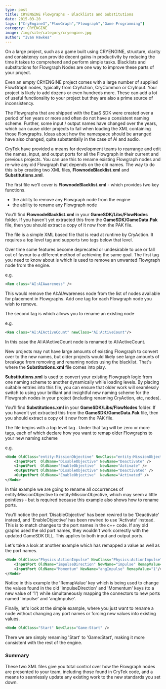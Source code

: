 ```yaml
---
type: post
title: CRYENGINE Flowgraphs - Blacklists and Substitutions
date: 2015-03-20
tags: ["CryEngine3","FlowGraph","Flowgraph","Game Programming"]
category: CRYENGINE
image: /img/site/category/cryengine.jpg
author: "Ivan Hawkes"
---
```


On a large project, such as a game built using CRYENGINE, structure, clarity and consistency can provide decent gains in productivity by reducing the time it takes to comprehend and perform simple tasks. Blacklists and substitutions for Flowgraph Nodes are one way to improve these parts of your project.<!--more-->

Even an empty CRYENGINE project comes with a large number of supplied FlowGraph nodes, typically from CryAction, CryCommon or CryInput. Your project is likely to add dozens or even hundreds more. These can add a lot of useful functionality to your project but they are also a prime source of inconsistency.

The Flowgraphs that are shipped with the EaaS SDK were created over a period of ten years or more and often do not have a consistent naming scheme. Further, some input / output names have changed over the years, which can cause older projects to fail when loading the XML containing those Flowgraphs. Ideas about how the namespace should be arranged have also changed, quite substantially in the case of AI and audio.

CryTek have provided a means for development teams to rearrange and edit the names, input, and output ports for all the Flowgraph in their current and previous projects. You can use this to rename existing Flowgraph nodes and re-wire any old Flowgraph that depends on the old names. The way to do this is by creating two XML files, **FlownodeBlacklist.xml** and **Substitutions.xml**.

The first file we'll cover is **FlownodeBlacklist.xml** - which provides two key functions.

* the ability to remove any Flowgraph node from the engine
* the ability to rename any Flowgraph node

You'll find **FlownodeBlacklist.xml** in your **GameSDK/Libs/FlowNodes** folder. If you haven't yet extracted this from the **GameSDK/GameData.Pak** file, then you should extract a copy of it now from the PAK file.

The file is a simple XML based file that is read at runtime by CryAction. It requires a top level tag **<Blacklist>** and supports two tags below that level.

Over time some features become deprecated or undesirable to use or fall out of favour to a different method of achieving the same goal. The first tag you need to know about is <Rem> which is used to remove an unwanted Flowgraph node from the engine.

e.g.

```xml
<Rem class="AI:AIAwareness" />
```
This would remove the AI:AIAwareness node from the list of nodes available for placement in Flowgraphs. Add one tag for each Flowgraph node you wish to remove.

The second tag is <Ren> which allows you to rename an existing node

e.g.
```xml
<Ren class="AI:AIActiveCount" newClass="AI:ActiveCount"/>
```
In this case the AI:AIActiveCount node is renamed to AI:ActiveCount.

New projects may not have large amounts of existing Flowgraph to convert over to the new names, but older projects would likely see large amounts of breakage from removing and renaming nodes using the blacklist. That's where the **Substitutions.xml** file comes into play.

**Substitutions.xml** is used to convert your existing Flowgraph logic from one naming scheme to another dynamically while loading levels. By placing suitable entries into this file, you can ensure that older work will seamlessly switch to using your brilliant and insightful new naming scheme for the Flowgraph nodes in your project (including renaming CryAction, etc, nodes).

You'll find **Substitutions.xml** in your **GameSDK/Libs/FlowNodes** folder. If you haven't yet extracted this from the **GameSDK/GameData.Pak** file, then you should extract a copy of it now from the PAK file.

The file begins with a top level tag **<Substitutions>**. Under that tag will be zero or more <Node> tags, each of which declare how you want to remap older Flowgraphs to your new naming scheme

e.g.

```xml
<Node OldClass="entity:MissionObjective" NewClass="entity:MissionObjective">
	<InputPort  OldName="DisableObjective" NewName="Deactivate" />
	<InputPort  OldName="EnableObjective"  NewName="Activate" />
	<OutputPort OldName="DisableObjective" NewName="Deactivated" />
	<OutputPort OldName="EnableObjective"  NewName="Activated" />
</Node>
```

In this example we are going to rename all occurrences of entity:MissionObjective to entity:MissionObjective, which may seem a little pointless - but is required because this example also shows how to rename ports.

You'll notice the port 'DisableObjective' has been rewired to be 'Deactivate' instead, and 'EnableObjective' has been rewired to use 'Activate' instead. This is to match changes to the port names in the c++ code. If any old graphs used the old port names, they wouldn't work correctly with the updated GameSDK DLL. This applies to both input and output ports.

Let's take a look at another example which has remapped a value as well as the port names.

```xml
<Node OldClass="Physics:ActionImpulse" NewClass="Physics:ActionImpulse">
	<InputPort OldName="impulseDirection" NewName="impulse" RemapValue="1"/>
	<InputPort OldName="Momentum" NewName="angImpulse" RemapValue="1"/>
</Node>
```

Notice in this example the 'RemapValue' key which is being used to change the values found in the old 'impulseDirection' and 'Momentum' keys (to a new value of '1') while simultaneously mapping the connectors to new ports named 'impulse' and 'angImpulse'.

Finally, let's look at the simple example, where you just want to rename a node without changing any port names or forcing new values into existing values.

```xml
<Node OldClass="Start" NewClass="Game:Start" />
```
There we are simply renaming 'Start' to 'Game:Start', making it more consistent with the rest of the engine.

### Summary

These two XML files give you total control over how the Flowgraph nodes are presented to your team, including those found in CryTek code, and a means to seamlessly update any existing work to the new standards you set down.